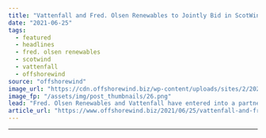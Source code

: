 ```yaml
---
title: "Vattenfall and Fred. Olsen Renewables to Jointly Bid in ScotWind Leasing Round"
date: "2021-06-25"
tags: 
  - featured
  - headlines
  - fred. olsen renewables
  - scotwind
  - vattenfall
  - offshorewind
source: "offshorewind"
image_url: "https://cdn.offshorewind.biz/wp-content/uploads/sites/2/2020/03/04112708/EDS-HV-Secures-EOWDC-OampM-Contract.png"
image_fp: "/assets/img/post_thumbnails/26.png"
lead: "Fred. Olsen Renewables and Vattenfall have entered into a partnership on a 50/50 basis"
article_url: "https://www.offshorewind.biz/2021/06/25/vattenfall-and-fred-olsen-renewables-to-jointly-bid-in-scotwind-leasing-round/"
---
```


---
